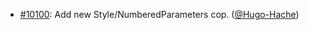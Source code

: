 * [#10100](https://github.com/rubocop/rubocop/pull/10100): Add new Style/NumberedParameters cop. ([@Hugo-Hache][])

[@Hugo-Hache]: https://github.com/Hugo-Hache

